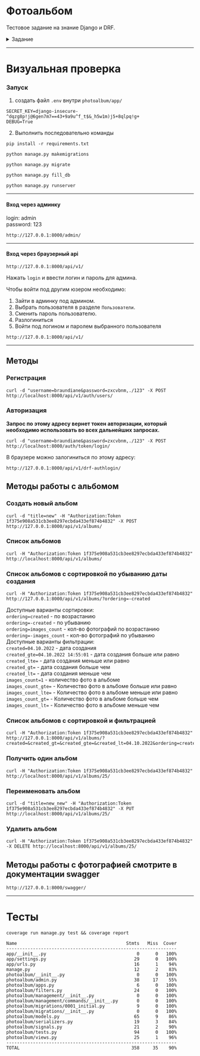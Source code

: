 # Фотоальбом
Тестовое задание на знание Django и DRF.
<details>
    <summary>Задание</summary>
Сделать фотоальбом на Django и DRF, покрыть тестами API запросы и модули - модульные и интеграционные тесты. Разработать только бэкенд-часть.

- Название главного модуля - "app".
- Должна быть стандартная админка Django.
- Безопасность - пользователи не должны видеть чужие альбомы.
- Регистрация и авторизация перед использованием, работа по токену.
- manage.py команда для первоначального заполнения данными.
- Файлы можно загружать не более определенного размера (5 мб) - форматы PNG (.png), JPEG (.jpg, *.jpeg).
- Для альбома и фото должны быть еще нередактируемые пользователем поля - дата создания, у альбома также - количество фотографий в альбоме, автор (ID). Эти поля также должны возвращаться из API.
- API методы должны начинаться с /api/v1/
- Методы API:
  - авторизация,
  - регистрация,
  - создать новый альбом (название), отредактировать альбом (название), получить список альбомов (возможные сортировки - по дате создания, по количеству фотографий в альбоме), получить один альбом, удалить альбом.
  - загрузить фотографию в альбом (название, список тегов, файл), изменить фотографию в альбоме (название, список тегов), удалить фотографию из альбома, получить список фотографий (возможные фильтры - альбом, тег, возможные сортировки - по дате, по альбому), получить фотографию.
- При запросе фотографий из альбома должны возвращаться не только оригинальные размеры, но и уменьшенные копии - 150 пикселей по бОльшей стороне.
- Подключить документацию DRF.
- Покрыть вышеперечисленное тестами.
- Должно проходить pylint (кодстайл должен быть pep8, ошибок не должно быть, coverage должен быть больше или равен 90%).
- Лицевую часть делать не надо - только REST и админка.
</details>

---
# Визуальная проверка
### Запуск
1. создать файл `.env` внутри `photoalbum/app/`
```text
SECRET_KEY=django-insecure-^dqzg8p!j@6gen7m7==43+9a9u^f_t$&_h5w1m)j5+8qlpq!g+
DEBUG=True
```
2. Выполнить последовательно команды
```commandline
pip install -r requirements.txt
```
```commandline
python manage.py makemigrations
```
```commandline
python manage.py migrate
```
```commandline
python manage.py fill_db
```
```commandline
python manage.py runserver
```
---
#### Вход через админку
login: admin<br>
password: 123
```commandline
http://127.0.0.1:8000/admin/
```
---
#### Вход через браузерный api
```commandline
http://127.0.0.1:8000/api/v1/
```
Нажать `login` и ввести логин и пароль для админа.

Чтобы войти под другим юзером необходимо:
1. Зайти в админку под админом.
2. Выбрать пользователя в разделе `Пользователи`.
3. Cменить пароль пользователю.
4. Разлогиниться
5. Войти под логином и паролем выбранного пользователя 
```text
http://127.0.0.1:8000/api/v1/
```
---
## Методы
### Регистрация
```text
curl -d "username=braundiane&password=zxcvbnm,./123" -X POST http://localhost:8000/api/v1/auth/users/
```
### Авторизация
**Запрос по этому адресу вернет токен авторизации, который необходимо использовать во всех дальнейших запросах.**
```text
curl -d "username=braundiane&password=zxcvbnm,./123" -X POST http://localhost:8000/auth/token/login/
```
В браузере можно залогиниться по этому адресу:
```text
http://127.0.0.1:8000/api/v1/drf-authlogin/
```

## Методы работы с альбомом
### Создать новый альбом
```text
curl -d "title=new" -H "Authorization:Token 1f375e908a531cb3ee8297ecbda433ef874b4832" -X POST http://127.0.0.1:8000/api/v1/albums/
```
### Список альбомов
```text
curl -H "Authorization:Token 1f375e908a531cb3ee8297ecbda433ef874b4832" http://localhost:8000/api/v1/albums/
```
### Список альбомов с сортировкой по убыванию даты создания
```text
curl -H "Authorization:Token 1f375e908a531cb3ee8297ecbda433ef874b4832" http://127.0.0.1:8000/api/v1/albums/?ordering=-created
```
Доступные варианты сортировки:<br>
`ordering=created` - по возрастанию<br>
`ordering=-created` - по убыванию<br>
`ordering=images_count` - кол-во фотографий по возрастанию<br>
`ordering=-images_count` - кол-во фотографий по убыванию<br>
Доступные варианты фильтрации:<br>
`created=04.10.2022`  - дата создания<br>
`created_gte=04.10.2022 14:55:01` - дата создания больше или равно<br>
`created_lte=` - дата создания меньше или равно<br>
`created_gt=` - дата создания больше чем<br>
`created_lt=` - дата создания меньше чем<br>
`images_count=1` - количество фото в альбоме<br>
`images_count_gte=` - Количество фото в альбоме больше или равно<br>
`images_count_lte=` - Количество фото в альбоме меньше или равно<br>
`images_count_gt=` - Количество фото в альбоме больше чем<br>
`images_count_lt=` - Количество фото в альбоме меньше чем<br>
### Список альбомов с сортировкой и фильтрацией
```text
curl -H "Authorization:Token 1f375e908a531cb3ee8297ecbda433ef874b4832" http://127.0.0.1:8000/api/v1/albums/?created=&created_gt=&created_gte=&created_lt=04.10.2022&ordering=created
```
### Получить один альбом
```text
curl -H "Authorization:Token 1f375e908a531cb3ee8297ecbda433ef874b4832" http://localhost:8000/api/v1/albums/25/
```
### Переименовать альбом
```text
curl -d "title=new_new" -H "Authorization:Token 1f375e908a531cb3ee8297ecbda433ef874b4832" -X PUT http://localhost:8000/api/v1/albums/25/
```
### Удалить альбом
```text
curl -H "Authorization:Token 1f375e908a531cb3ee8297ecbda433ef874b4832" -X DELETE http://localhost:8000/api/v1/albums/25/
```

## Методы работы с фотографией смотрите в документации swagger
```text
http://127.0.0.1:8000/swagger/
```
---
# Тесты
```commandline
coverage run manage.py test && coverage report
```
```text
Name                                         Stmts   Miss  Cover
----------------------------------------------------------------
app/__init__.py                                  0      0   100%
app/settings.py                                 29      0   100%
app/urls.py                                     16      1    94%
manage.py                                       12      2    83%
photoalbum/__init__.py                           0      0   100%
photoalbum/admin.py                             38     17    55%
photoalbum/apps.py                               6      0   100%
photoalbum/filters.py                           24      0   100%
photoalbum/management/__init__.py                0      0   100%
photoalbum/management/commands/__init__.py       0      0   100%
photoalbum/migrations/0001_initial.py            9      0   100%
photoalbum/migrations/__init__.py                0      0   100%
photoalbum/models.py                            65      9    86%
photoalbum/serializers.py                       19      3    84%
photoalbum/signals.py                           21      2    90%
photoalbum/tests.py                             94      0   100%
photoalbum/views.py                             25      1    96%
----------------------------------------------------------------
TOTAL                                          358     35    90%

```
